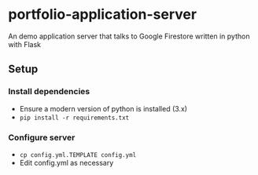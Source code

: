 # portfolio-application-server

An demo application server that talks to Google Firestore written in python with Flask

## Setup

### Install dependencies

* Ensure a modern version of python is installed (3.x)
* ```pip install -r requirements.txt```

### Configure server

* ```cp config.yml.TEMPLATE config.yml```
* Edit config.yml as necessary
